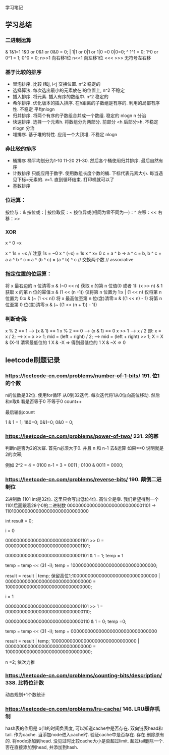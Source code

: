 学习笔记


## 学习总结

### 二进制运算

& 1&1=1 1&0 or 0&1 or 0&0 = 0;
| 1|1 or 0|1 or 1|0 =0 0|0=0;
^ 1^1 = 0; 1^0 or 0^1 = 1; 0^0 = 0;
n>>1  向右移1位  n<<1 向左移1位 <<< >>> 无符号左右移

### 基于比较的排序

* 冒泡排序. 比较 i和j, i<j  交换位置.    n^2   稳定的
* 选择算法. 每次选出最小的元素放在i的位置上, n^2  不稳定
* 插入排序. 将元素. 插入有序的数组中. n^2  稳定的 
* 希尔排序. 优化版本的插入排序. 在h距离的子数组是有序的. 利用的局部有序性. 不稳定 平均nlogn
* 归并排序. 将两个有序的子数组合并成一个数组. 稳定的   nlogn  n 分治
* 快速排序.  选择一个元素h. 将数组分为两部分. 前部分 <h 后部分>h.  不稳定 nlogn 分治
* 堆排序.  基于堆的特性. 应用一个大顶堆.  不稳定 nlogn 

### 非比较的排序

* 桶排序   桶平均划分为1-10 11-20 21-30. 然后各个桶使用归并排序. 最后自然有序
* 计数排序  只能应用于数字. 使用数组长度个数的桶. 下标代表元素大小. 每当遇见下标=元素的. v=1. 直到循环结束. 打印桶就可以了
* 基数排序 


### 位运算：
按位与：&
按位或：|
按位取反：~
按位异或(相同为零不同为一)：^
左移：<<
右移：>>

### XOR
x ^ 0 =x

x ^ 1s = ~x // 注意 1s = ~0
x ^ (~x) = 1s
x ^ x= 0
c = a ^ b => a ^ c = b, b ^ c = a a ^ b ^ c = a ^ (b ^ c) = (a ^ b) ^ c
// 交换两个数 // associative
### 指定位置的位运算：
将 x 最右边的 n 位清零:x & (~0 << n)
获取 x 的第 n 位值(0 或者 1): (x >> n) & 1
获取 x 的第 n 位的幂值:x & (1 << (n -1))
仅将第 n 位置为 1:x | (1 << n)
仅将第 n 位置为 0:x & (~ (1 << n))
将 x 最高位至第 n 位(含)清零:x & ((1 << n) - 1)
将第 n 位至第 0 位(含)清零:x & (~ ((1 << (n + 1)) - 1))
### 判断奇偶:
x % 2 == 1 —> (x & 1) == 1
x % 2 == 0 —> (x & 1) == 0
x >> 1 —> x / 2
即: x = x / 2; —> x = x >> 1;
mid = (left + right) / 2; —> mid = (left + right) >> 1;
X = X & (X-1) 清零最低位的 1
X & -X => 得到最低位的 1
X & ~X => 0


## leetcode刷题记录

### https://leetcode-cn.com/problems/number-of-1-bits/ 191. 位1的个数

n的位数是32位. 使用for循环 从0到32迭代. 每次迭代将1从0位向高位移动. 然后和n取& 看是否等于0  不等于0 count++

最后输出count

1 & 1 = 1; 1&0=0; 0&1=0; 0&0 = 0;

### https://leetcode-cn.com/problems/power-of-two/ 231. 2的幂

判断n是否为2的次幂.  首先n必须大于0. 并且 n 和 n-1 去&运算 如果==0 说明就是2的次幂;

例如 2^2 = 4 = 0100   n-1 = 3 = 0011 ; 0100 & 0011 = 0000;


### https://leetcode-cn.com/problems/reverse-bits/ 190. 颠倒二进制位

2进制数 1101   int是32位. 这里只会写出低位4位. 高位全是零. 我们希望得到一个1101后面跟着28个0的二进制数
0000000000000000000000000001101 -> 1101000000000000000000000000000

int result = 0;

i = 0 

0000000000000000000000000001101 >> 0 = 0000000000000000000000000001101;

0000000000000000000000000001101 & 1 = 1; temp = 1

temp = temp << (31 -i); temp = 1000000000000000000000000000000;

result = result | temp;  保留高位1;1000000000000000000000000000000 | 0000000000000000000000000000000 = 1000000000000000000000000000000;


i = 1 

0000000000000000000000000001101 >> 1 =  0000000000000000000000000000110;

0000000000000000000000000000110 & 1 = 0; temp =0;

temp = temp << (31 -i); temp = 0000000000000000000000000000000

result = result | temp; 1000000000000000000000000000000 | 0000000000000000000000000000000 = 1000000000000000000000000000000;

n =2; 依次力推


### https://leetcode-cn.com/problems/counting-bits/description/ 338. 比特位计数

动态规划+1个数统计


### https://leetcode-cn.com/problems/lru-cache/ 146. LRU缓存机制

hash表的作用是 o(1)的时间负责度, 可以知道cache中是否存在. 
双向链表head和tail. 作为cache. 当添加node进入cache时. 验证cache中是否存在. 存在.删除原有的. 将node添加到head.  没见过时比较cache大小是否超过limit. 超过tail删除一个. 否在直接添加到head, 并添加到hash.